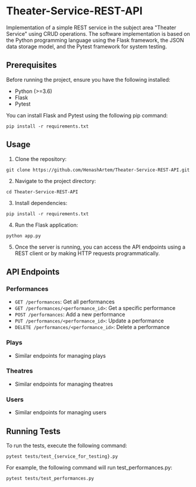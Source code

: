 # Theater-Service-REST-API
Implementation of a simple REST service in the subject area "Theater Service" using CRUD operations. The software implementation is based on the Python programming language using the Flask framework, the JSON data storage model, and the Pytest framework for system testing.


## Prerequisites

Before running the project, ensure you have the following installed:

- Python (>=3.6)
- Flask
- Pytest

You can install Flask and Pytest using the following pip command:

```
pip install -r requirements.txt
```

## Usage

1. Clone the repository:

```
git clone https://github.com/HenashArtem/Theater-Service-REST-API.git
```

2. Navigate to the project directory:

```
cd Theater-Service-REST-API
```

3. Install dependencies:

```
pip install -r requirements.txt
```

4. Run the Flask application:

```
python app.py
```

5. Once the server is running, you can access the API endpoints using a REST client or by making HTTP requests programmatically.

## API Endpoints

### Performances

- `GET /performances`: Get all performances
- `GET /performances/<performance_id>`: Get a specific performance
- `POST /performances`: Add a new performance
- `PUT /performances/<performance_id>`: Update a performance
- `DELETE /performances/<performance_id>`: Delete a performance

### Plays

- Similar endpoints for managing plays

### Theatres

- Similar endpoints for managing theatres

### Users

- Similar endpoints for managing users

## Running Tests

To run the tests, execute the following command:

```
pytest tests/test_{service_for_testing}.py
```

For example, the following command will run test_performances.py:

```
pytest tests/test_performances.py
```

